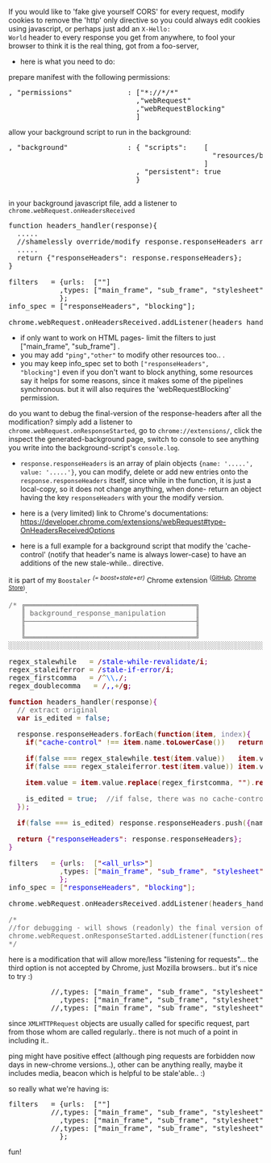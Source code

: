 If you would like to 'fake give yourself CORS' for every request, modify cookies to remove the 'http' only directive so you could always edit cookies using javascript, or perhaps just add an <code>X-Hello: World</code> header to every response you get from anywhere, to fool your browser to think it is the real thing, got from a foo-server,
- here is what you need to do:
<!--more-->
prepare manifest with the following permissions:
<pre>
, "permissions"             : ["*://*/*"
                              ,"webRequest"
                              ,"webRequestBlocking"
                              ]
</pre>
allow your background script to run in the background:
<pre>
, "background"              : { "scripts":    [ 
                                                "resources/background_response_manipulation.js"
                                              ]
                              , "persistent": true 
                              }

</pre>

in your background javascript file, add a listener to <code>chrome.webRequest.onHeadersReceived</code>
<pre>
function headers_handler(response){
  .....
  //shamelessly override/modify response.responseHeaders array (it's ok since it is just a local copy)
  .....
  return {"responseHeaders": response.responseHeaders};
}

filters   = {urls:  ["<all_urls>"]
            ,types: ["main_frame", "sub_frame", "stylesheet", "script", "image", "font", "object"]
            };
info_spec = ["responseHeaders", "blocking"];

chrome.webRequest.onHeadersReceived.addListener(headers_handler, filters, info_spec);
</pre>

- if only want to work on HTML pages- limit the filters to just ["main_frame", "sub_frame"]  .
- you may add <code>"ping","other"</code> to modify other resources too..  .
- you may keep info_spec set to both <code>["responseHeaders", "blocking"]</code> even if you don't want to block anything, some resources say it helps for some reasons, since it makes some of the pipelines synchronous. but it will also requires the 'webRequestBlocking' permission.

do you want to debug the final-version of the response-headers after all the modification? simply add a listener to <code>chrome.webRequest.onResponseStarted</code>, go to <code>chrome://extensions/</code>, click the inspect the generated-background page, switch to console to see anything you write into the background-script's <code>console.log</code>.

- <code>response.responseHeaders</code> is an array of plain objects <code>{name: '.....', value: '.....'}</code>, you can modify, delete or add new entries onto the <code>response.responseHeaders</code> itself, since while in the function, it is just a local-copy, so it does not change anything, when done- return an object having the key <code>responseHeaders</code> with your the modify version.

- here is a (very limited) link to Chrome's documentations: <a href="https://developer.chrome.com/extensions/webRequest#type-OnHeadersReceivedOptions" target="_blank">https://developer.chrome.com/extensions/webRequest#type-OnHeadersReceivedOptions</a>

- here is a full example for a background script that modify the 'cache-control' (notify that header's name is always lower-case) to have an additions of the new stale-while.. directive.

it is part of my <code>Boostaler</code> <sup><em>(= boost+stale+er)</em></sup> Chrome extension <sup>(<a href="https://github.com/eladkarako/Chrome-Extension-Boostaler" target="_blank">GitHub</a>, <a href="https://chrome.google.com/webstore/detail/boostaler/dalkfakmooljfejnddeaibdkgbbogpea" target="_blank">Chrome Store</a>)</sup>.

<pre>
<span style='color:#696969; '>/* ╔════════════════════════════════════════╗</span>
<span style='color:#696969; '>&#xa0;&#xa0;&#xa0;║ background_response_manipulation       ║</span>
<span style='color:#696969; '>&#xa0;&#xa0;&#xa0;╟────────────────────────────────────────╢</span>
<span style='color:#696969; '>&#xa0;&#xa0;&#xa0;║                                        ║</span>
<span style='color:#696969; '>&#xa0;&#xa0;&#xa0;╚════════════════════════════════════════╝</span>
<span style='color:#696969; '>░░░░░░░░░░░░░░░░░░░░░░░░░░░░░░░░░░░░░░░░░░░░░░░░░░░░░░░░░░░░░░░░░░░░░░░░░░░░░░░░░░░░░░░░░░░░░░░░░░░░░░░░░░░░░ */</span>

regex_stalewhile   <span style='color:#808030; '>=</span><span style='color:#0000e6; '> </span><span style='color:#800000; '>/</span><span style='color:#0000e6; '>stale-while-revalidate</span><span style='color:#800000; '>/</span><span style='color:#800000; font-weight:bold; '>i</span><span style='color:#800080; '>;</span>
regex_staleiferror <span style='color:#808030; '>=</span><span style='color:#0000e6; '> </span><span style='color:#800000; '>/</span><span style='color:#0000e6; '>stale-if-error</span><span style='color:#800000; '>/</span><span style='color:#800000; font-weight:bold; '>i</span><span style='color:#800080; '>;</span>
regex_firstcomma   <span style='color:#808030; '>=</span><span style='color:#0000e6; '> </span><span style='color:#800000; '>/</span><span style='color:#808030; '>^</span><span style='color:#0f69ff; '>\\,</span><span style='color:#800000; '>/</span><span style='color:#800080; '>;</span>
regex_doublecomma   <span style='color:#808030; '>=</span><span style='color:#0000e6; '> </span><span style='color:#800000; '>/</span><span style='color:#0000e6; '>,,</span><span style='color:#808030; '>+</span><span style='color:#800000; '>/</span><span style='color:#800000; font-weight:bold; '>g</span><span style='color:#800080; '>;</span>

<span style='color:#800000; font-weight:bold; '>function</span> headers_handler<span style='color:#808030; '>(</span>response<span style='color:#808030; '>)</span><span style='color:#800080; '>{</span>
  <span style='color:#696969; '>// extract original</span>
  <span style='color:#800000; font-weight:bold; '>var</span> is_edited <span style='color:#808030; '>=</span> <span style='color:#0f4d75; '>false</span><span style='color:#800080; '>;</span>

  response<span style='color:#808030; '>.</span>responseHeaders<span style='color:#808030; '>.</span>forEach<span style='color:#808030; '>(</span><span style='color:#800000; font-weight:bold; '>function</span><span style='color:#808030; '>(</span><span style='color:#800000; font-weight:bold; '>item</span><span style='color:#808030; '>,</span> <span style='color:#797997; '>index</span><span style='color:#808030; '>)</span><span style='color:#800080; '>{</span>
    <span style='color:#800000; font-weight:bold; '>if</span><span style='color:#808030; '>(</span><span style='color:#800000; '>"</span><span style='color:#0000e6; '>cache-control</span><span style='color:#800000; '>"</span> <span style='color:#808030; '>!==</span> <span style='color:#800000; font-weight:bold; '>item</span><span style='color:#808030; '>.</span>name<span style='color:#808030; '>.</span><span style='color:#800000; font-weight:bold; '>toLowerCase</span><span style='color:#808030; '>(</span><span style='color:#808030; '>)</span><span style='color:#808030; '>)</span>   <span style='color:#800000; font-weight:bold; '>return</span><span style='color:#800080; '>;</span>

    <span style='color:#800000; font-weight:bold; '>if</span><span style='color:#808030; '>(</span><span style='color:#0f4d75; '>false</span> <span style='color:#808030; '>===</span> regex_stalewhile<span style='color:#808030; '>.</span><span style='color:#800000; font-weight:bold; '>test</span><span style='color:#808030; '>(</span><span style='color:#800000; font-weight:bold; '>item</span><span style='color:#808030; '>.</span>value<span style='color:#808030; '>)</span><span style='color:#808030; '>)</span>   <span style='color:#800000; font-weight:bold; '>item</span><span style='color:#808030; '>.</span>value <span style='color:#808030; '>+=</span> <span style='color:#800000; '>"</span><span style='color:#0000e6; '>,stale-while-revalidate=86400</span><span style='color:#800000; '>"</span><span style='color:#800080; '>;</span>  <span style='color:#696969; '>//edit existing</span>
    <span style='color:#800000; font-weight:bold; '>if</span><span style='color:#808030; '>(</span><span style='color:#0f4d75; '>false</span> <span style='color:#808030; '>===</span> regex_staleiferror<span style='color:#808030; '>.</span><span style='color:#800000; font-weight:bold; '>test</span><span style='color:#808030; '>(</span><span style='color:#800000; font-weight:bold; '>item</span><span style='color:#808030; '>.</span>value<span style='color:#808030; '>)</span><span style='color:#808030; '>)</span> <span style='color:#800000; font-weight:bold; '>item</span><span style='color:#808030; '>.</span>value <span style='color:#808030; '>+=</span> <span style='color:#800000; '>"</span><span style='color:#0000e6; '>,stale-if-error=259200</span><span style='color:#800000; '>"</span><span style='color:#800080; '>;</span>

    <span style='color:#800000; font-weight:bold; '>item</span><span style='color:#808030; '>.</span>value <span style='color:#808030; '>=</span> <span style='color:#800000; font-weight:bold; '>item</span><span style='color:#808030; '>.</span>value<span style='color:#808030; '>.</span><span style='color:#800000; font-weight:bold; '>replace</span><span style='color:#808030; '>(</span>regex_firstcomma<span style='color:#808030; '>,</span> <span style='color:#800000; '>"</span><span style='color:#800000; '>"</span><span style='color:#808030; '>)</span><span style='color:#808030; '>.</span><span style='color:#800000; font-weight:bold; '>replace</span><span style='color:#808030; '>(</span>regex_doublecomma<span style='color:#808030; '>,</span> <span style='color:#800000; '>"</span><span style='color:#800000; '>"</span><span style='color:#808030; '>)</span><span style='color:#800080; '>;</span>  <span style='color:#696969; '>//fix</span>

    is_edited <span style='color:#808030; '>=</span> <span style='color:#0f4d75; '>true</span><span style='color:#800080; '>;</span>  <span style='color:#696969; '>//if false, there was no cache-control header</span>
  <span style='color:#800080; '>}</span><span style='color:#808030; '>)</span><span style='color:#800080; '>;</span>
  
  <span style='color:#800000; font-weight:bold; '>if</span><span style='color:#808030; '>(</span><span style='color:#0f4d75; '>false</span> <span style='color:#808030; '>===</span> is_edited<span style='color:#808030; '>)</span> response<span style='color:#808030; '>.</span>responseHeaders<span style='color:#808030; '>.</span>push<span style='color:#808030; '>(</span><span style='color:#800080; '>{</span>name<span style='color:#800080; '>:</span><span style='color:#800000; '>"</span><span style='color:#0000e6; '>cache-control</span><span style='color:#800000; '>"</span><span style='color:#808030; '>,</span> value<span style='color:#800080; '>:</span> <span style='color:#800000; '>"</span><span style='color:#0000e6; '>stale-while-revalidate=86400,stale-if-error=259200</span><span style='color:#800000; '>"</span><span style='color:#800080; '>}</span><span style='color:#808030; '>)</span><span style='color:#800080; '>;</span>

  <span style='color:#800000; font-weight:bold; '>return</span> <span style='color:#800080; '>{</span><span style='color:#800000; '>"</span><span style='color:#0000e6; '>responseHeaders</span><span style='color:#800000; '>"</span><span style='color:#800080; '>:</span> response<span style='color:#808030; '>.</span>responseHeaders<span style='color:#800080; '>}</span><span style='color:#800080; '>;</span>
<span style='color:#800080; '>}</span>

filters   <span style='color:#808030; '>=</span> <span style='color:#800080; '>{</span>urls<span style='color:#800080; '>:</span>  <span style='color:#808030; '>[</span><span style='color:#800000; '>"</span><span style='color:#0000e6; '>&lt;all_urls></span><span style='color:#800000; '>"</span><span style='color:#808030; '>]</span>
            <span style='color:#808030; '>,</span>types<span style='color:#800080; '>:</span> <span style='color:#808030; '>[</span><span style='color:#800000; '>"</span><span style='color:#0000e6; '>main_frame</span><span style='color:#800000; '>"</span><span style='color:#808030; '>,</span> <span style='color:#800000; '>"</span><span style='color:#0000e6; '>sub_frame</span><span style='color:#800000; '>"</span><span style='color:#808030; '>,</span> <span style='color:#800000; '>"</span><span style='color:#0000e6; '>stylesheet</span><span style='color:#800000; '>"</span><span style='color:#808030; '>,</span> <span style='color:#800000; '>"</span><span style='color:#0000e6; '>script</span><span style='color:#800000; '>"</span><span style='color:#808030; '>,</span> <span style='color:#800000; '>"</span><span style='color:#0000e6; '>image</span><span style='color:#800000; '>"</span><span style='color:#808030; '>,</span> <span style='color:#800000; '>"</span><span style='color:#0000e6; '>font</span><span style='color:#800000; '>"</span><span style='color:#808030; '>,</span> <span style='color:#800000; '>"</span><span style='color:#0000e6; '>object</span><span style='color:#800000; '>"</span><span style='color:#808030; '>]</span>
            <span style='color:#800080; '>}</span><span style='color:#800080; '>;</span>
info_spec <span style='color:#808030; '>=</span> <span style='color:#808030; '>[</span><span style='color:#800000; '>"</span><span style='color:#0000e6; '>responseHeaders</span><span style='color:#800000; '>"</span><span style='color:#808030; '>,</span> <span style='color:#800000; '>"</span><span style='color:#0000e6; '>blocking</span><span style='color:#800000; '>"</span><span style='color:#808030; '>]</span><span style='color:#800080; '>;</span>

chrome<span style='color:#808030; '>.</span>webRequest<span style='color:#808030; '>.</span>onHeadersReceived<span style='color:#808030; '>.</span>addListener<span style='color:#808030; '>(</span>headers_handler<span style='color:#808030; '>,</span> filters<span style='color:#808030; '>,</span> info_spec<span style='color:#808030; '>)</span><span style='color:#800080; '>;</span>

<span style='color:#696969; '>/*</span>
<span style='color:#696969; '>//for debugging - will shows (readonly) the final version of the response-headers, after modified by ALL the extensions.</span>
<span style='color:#696969; '>chrome.webRequest.onResponseStarted.addListener(function(response){ console.log(response); }, filters, ["responseHeaders"]);</span>
<span style='color:#696969; '>*/</span>
</pre>

here is a modification that will allow more/less "listening for requests"...
the third option is not accepted by Chrome, just Mozilla browsers.. but it's nice to try :)

<pre>
          //,types: ["main_frame", "sub_frame", "stylesheet", "script", "image", "font", "object"]
            ,types: ["main_frame", "sub_frame", "stylesheet", "script", "image", "font", "object", "xmlhttprequest", "ping", "other"]   /* Chrome max value:   https://developer.chrome.com/extensions/webRequest */
          //,types: ["main_frame", "sub_frame", "stylesheet", "script", "image", "font", "object", "xmlhttprequest", "ping", "other", "xbl", "xslt", "beacon", "xml_dtd", "media", "websocket", "csp_report", "imageset", "web_manifest"] /* Mozilla max value:  https://developer.mozilla.org/en-US/Add-ons/WebExtensions/API/webRequest/ResourceType */
</pre>

since <code>XMLHTTPRequest</code> objects are usually called for specific request,
part from those whom are called regularly.. there is not much of a point in including it..

ping might have positive effect (although ping requests are forbidden now days in new-chrome versions..),
other can be anything really, maybe it includes media, beacon which is helpful to be stale'able.. :)

so really what we're having is:
<pre>
filters   = {urls:  ["<all_urls>"]
          //,types: ["main_frame", "sub_frame", "stylesheet", "script", "image", "font", "object"]                                         /*original set*/
            ,types: ["main_frame", "sub_frame", "stylesheet", "script", "image", "font", "object",                   "ping", "other"]      /*all but not xhr, always keep the xhr most-updated...*/
          //,types: ["main_frame", "sub_frame", "stylesheet", "script", "image", "font", "object", "xmlhttprequest", "ping", "other"]      /* Chrome max value:   https://developer.chrome.com/extensions/webRequest -- other might be ["xbl", "xslt", "beacon", "xml_dtd", "media", "websocket", "csp_report", "imageset", "web_manifest"] from: Mozilla max value:  https://developer.mozilla.org/en-US/Add-ons/WebExtensions/API/webRequest/ResourceType */
            };
</pre>

fun!